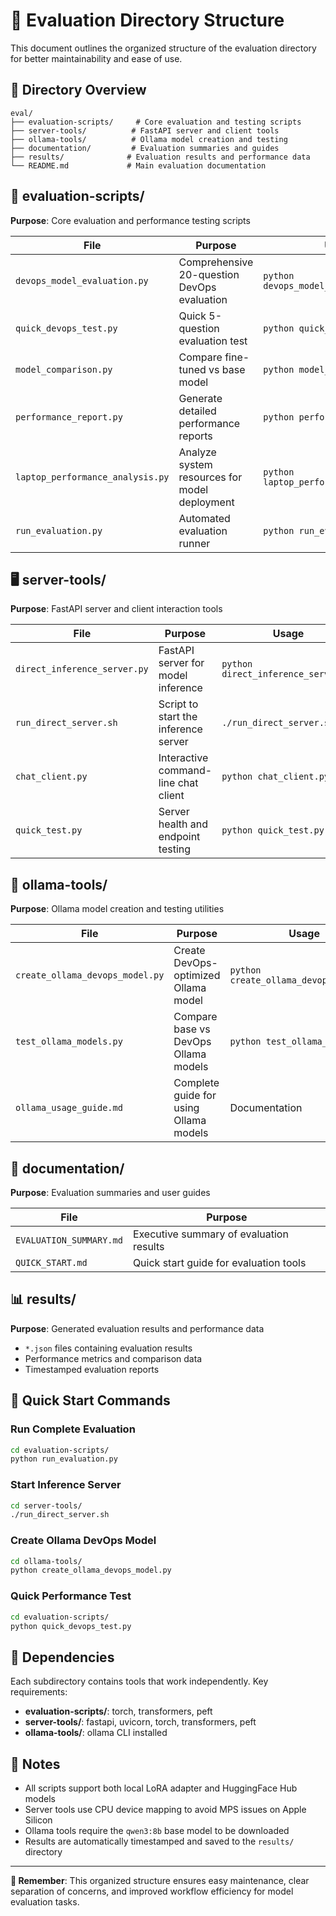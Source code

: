 # 📁 Evaluation Directory Structure

This document outlines the organized structure of the evaluation directory for better maintainability and ease of use.

## 📂 Directory Overview

```
eval/
├── evaluation-scripts/     # Core evaluation and testing scripts
├── server-tools/          # FastAPI server and client tools
├── ollama-tools/          # Ollama model creation and testing
├── documentation/         # Evaluation summaries and guides
├── results/              # Evaluation results and performance data
└── README.md             # Main evaluation documentation
```

## 🔧 evaluation-scripts/

**Purpose**: Core evaluation and performance testing scripts

| **File**                         | **Purpose**                                   | **Usage**                               |
| -------------------------------- | --------------------------------------------- | --------------------------------------- |
| `devops_model_evaluation.py`     | Comprehensive 20-question DevOps evaluation   | `python devops_model_evaluation.py`     |
| `quick_devops_test.py`           | Quick 5-question evaluation test              | `python quick_devops_test.py`           |
| `model_comparison.py`            | Compare fine-tuned vs base model              | `python model_comparison.py`            |
| `performance_report.py`          | Generate detailed performance reports         | `python performance_report.py`          |
| `laptop_performance_analysis.py` | Analyze system resources for model deployment | `python laptop_performance_analysis.py` |
| `run_evaluation.py`              | Automated evaluation runner                   | `python run_evaluation.py`              |

## 🖥️ server-tools/

**Purpose**: FastAPI server and client interaction tools

| **File**                     | **Purpose**                          | **Usage**                           |
| ---------------------------- | ------------------------------------ | ----------------------------------- |
| `direct_inference_server.py` | FastAPI server for model inference   | `python direct_inference_server.py` |
| `run_direct_server.sh`       | Script to start the inference server | `./run_direct_server.sh`            |
| `chat_client.py`             | Interactive command-line chat client | `python chat_client.py`             |
| `quick_test.py`              | Server health and endpoint testing   | `python quick_test.py`              |

## 🦙 ollama-tools/

**Purpose**: Ollama model creation and testing utilities

| **File**                        | **Purpose**                            | **Usage**                              |
| ------------------------------- | -------------------------------------- | -------------------------------------- |
| `create_ollama_devops_model.py` | Create DevOps-optimized Ollama model   | `python create_ollama_devops_model.py` |
| `test_ollama_models.py`         | Compare base vs DevOps Ollama models   | `python test_ollama_models.py`         |
| `ollama_usage_guide.md`         | Complete guide for using Ollama models | Documentation                          |

## 📖 documentation/

**Purpose**: Evaluation summaries and user guides

| **File**                | **Purpose**                             |
| ----------------------- | --------------------------------------- |
| `EVALUATION_SUMMARY.md` | Executive summary of evaluation results |
| `QUICK_START.md`        | Quick start guide for evaluation tools  |

## 📊 results/

**Purpose**: Generated evaluation results and performance data

- `*.json` files containing evaluation results
- Performance metrics and comparison data
- Timestamped evaluation reports

## 🚀 Quick Start Commands

### Run Complete Evaluation
```bash
cd evaluation-scripts/
python run_evaluation.py
```

### Start Inference Server
```bash
cd server-tools/
./run_direct_server.sh
```

### Create Ollama DevOps Model
```bash
cd ollama-tools/
python create_ollama_devops_model.py
```

### Quick Performance Test
```bash
cd evaluation-scripts/
python quick_devops_test.py
```

## 🔧 Dependencies

Each subdirectory contains tools that work independently. Key requirements:
- **evaluation-scripts/**: torch, transformers, peft
- **server-tools/**: fastapi, uvicorn, torch, transformers, peft
- **ollama-tools/**: ollama CLI installed

## 📝 Notes

- All scripts support both local LoRA adapter and HuggingFace Hub models
- Server tools use CPU device mapping to avoid MPS issues on Apple Silicon
- Ollama tools require the `qwen3:8b` base model to be downloaded
- Results are automatically timestamped and saved to the `results/` directory

---

**🎯 Remember**: This organized structure ensures easy maintenance, clear separation of concerns, and improved workflow efficiency for model evaluation tasks.

